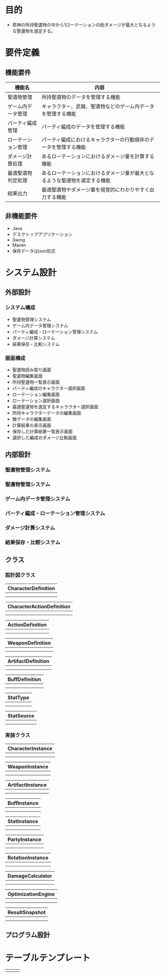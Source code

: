 # 目的
- 原神の所持聖遺物の中から1ローテーションの総ダメージが最大となるような聖遺物を選定する。

# 要件定義
## 機能要件
|機能名|内容|
|-|-|
聖遺物管理|所持聖遺物のデータを管理する機能|
ゲーム内データ管理|キャラクター、武器、聖遺物などのゲーム内データを管理する機能|
パーティ編成管理|パーティ編成のデータを管理する機能|
ローテーション管理|パーティ編成におけるキャラクターの行動順序のデータを管理する機能|
ダメージ計算処理|あるローテーションにおけるダメージ量を計算する機能|
最適聖遺物判定処理|あるローテーションにおけるダメージ量が最大となるような聖遺物を選定する機能|
結果出力|最適聖遺物やダメージ量を視覚的にわかりやすく出力する機能|

## 非機能要件
- Java
- デスクトップアプリケーション
- Swing
- Maven
- 保存データはjson形式

# システム設計
## 外部設計
### システム構成
- 聖遺物管理システム
- ゲーム内データ管理システム
- パーティ編成・ローテーション管理システム
- ダメージ計算システム
- 結果保存・比較システム
### 画面構成
- 聖遺物読み取り画面
- 聖遺物編集画面
- 所持聖遺物一覧表示画面
- パーティ編成のキャラクター選択画面
- ローテーション編集画面
- ローテーション選択画面
- 最適聖遺物を選定するキャラクター選択画面
- 所持キャラクターデータの編集画面
- 敵データの編集画面
- 計算結果の表示画面
- 保存した計算結果一覧表示画面
- 選択した編成のダメージ比較画面

## 内部設計
### 聖遺物管理システム
### 聖遺物管理システム
### ゲーム内データ管理システム
### パーティ編成・ローテーション管理システム
### ダメージ計算システム
### 結果保存・比較システム

## クラス
### 設計図クラス
|CharacterDefinition|
|-|
||
||

|CharacterActionDefinition|
|-|
||
||

|ActionDefinition|
|-|
||
||

|WeaponDefinition|
|-|
||
||

|ArtifactDefinition|
|-|
||
||

|BuffDefinition|
|-|
||
||

|StatType|
|-|
||
||

|StatSource|
|-|
||
||

### 実装クラス
|CharacterInstance|
|-|
||
||

|WeaponInstance|
|-|
||
||

|ArtifactInstance|
|-|
||
||

|BuffInstance|
|-|
||
||

|StatInstance|
|-|
||
||

|PartyInstance|
|-|
||
||

|RotationInstance|
|-|
||
||

|DamageCalculator|
|-|
||
||

|OptimizationEngine|
|-|
||
||

|ResultSnapshot|
|-|
||
||

## プログラム設計

# テーブルテンプレート
||||
|-|-|-|
||||

